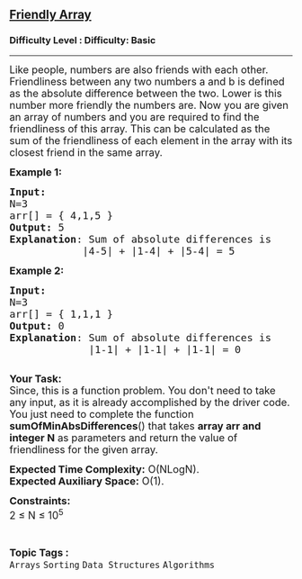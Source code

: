 <h2><a href="https://www.geeksforgeeks.org/problems/friendly-array2009/1?itm_source=geeksforgeeks&itm_medium=article&itm_campaign=">Friendly Array</a></h2><h3>Difficulty Level : Difficulty: Basic</h3><hr><div class="problems_problem_content__Xm_eO"><p><span style="font-size:18px">Like people, numbers are also friends with each other. Friendliness between any two numbers a and b is defined as the absolute difference between the two. Lower is this number more friendly the numbers are. Now you are given an array of numbers and you are required to find the friendliness of this array. This can be calculated as the sum of the friendliness of each element in the array with its closest friend in the same array. </span></p>

<p><span style="font-size:18px"><strong>Example 1:</strong></span></p>

<pre><span style="font-size:18px"><strong>Input:
</strong>N=3
arr[] = { 4,1,5 }
<strong>Output:</strong> 5
<strong>Explanation</strong>: Sum of absolute differences is
&nbsp;           |4-5| + |1-4| + |5-4| = 5</span></pre>

<p><span style="font-size:18px"><strong>Example 2:</strong></span></p>

<pre><span style="font-size:18px"><strong>Input:
</strong>N=3
arr[] = { 1,1,1 }
<strong>Output:</strong> 0
<strong>Explanation</strong>: Sum of absolute differences is 
&nbsp;            |1-1| + |1-1| + |1-1| = 0
</span></pre>

<p><br>
<span style="font-size:18px"><strong>Your Task:</strong><br>
Since, this is a function problem. You don't need to take any input, as it is already accomplished by the driver code. You just need to complete the function <strong>sumOfMinAbsDifferences</strong>() that takes <strong>array arr and integer N</strong>&nbsp;as parameters and return the value of friendliness for the given array.</span></p>

<p><span style="font-size:18px"><strong>Expected Time Complexity:</strong> O(NLogN).<br>
<strong>Expected Auxiliary Space:</strong> O(1).</span></p>

<p><span style="font-size:18px"><strong>Constraints:</strong><br>
2 ≤ N ≤ 10<sup>5</sup></span></p>
</div><br><p><span style=font-size:18px><strong>Topic Tags : </strong><br><code>Arrays</code>&nbsp;<code>Sorting</code>&nbsp;<code>Data Structures</code>&nbsp;<code>Algorithms</code>&nbsp;